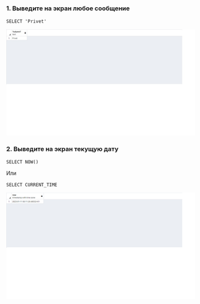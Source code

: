 <h3> 1. Выведите на экран любое сообщение </h3>

```plpgsql
SELECT 'Privet'
```
![Слово](1.jpg)

<h3> 2. Выведите на экран текущую дату </h3>

```plpgsql
SELECT NOW()
```

Или

```plpgsql
SELECT CURRENT_TIME
```
![Дата1](2.png)